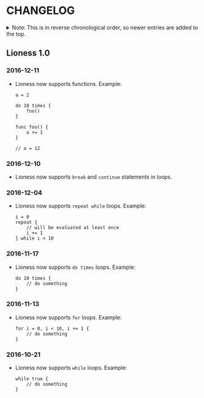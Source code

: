 CHANGELOG
=========

<details>
<summary>Note: This is in reverse chronological order, so newer entries are added to the top.</summary>

| Contents                   |
| :------------------------- |
| [Lioness 1.0](#lioness-10) |

</details>


Lioness 1.0
-----------

### 2016-12-11

* Lioness now supports functions. Example:

	```lioness
	a = 2

	do 10 times {
		foo()
	}

	func foo() {
		a += 1
	}

	// a = 12
	```
	
### 2016-12-10

* Lioness now supports ```break``` and ```continue``` statements in loops. 
    
### 2016-12-04

* Lioness now supports ```repeat while``` loops. Example:

	```lioness
	i = 0
	repeat {
		// will be evaluated at least once
		i += 1
	} while i < 10
	```
    
### 2016-11-17

* Lioness now supports ```do times``` loops. Example:

	```lioness
	do 10 times {
		// do something
	}
	```
    
### 2016-11-13

* Lioness now supports ```for``` loops. Example:

	```lioness
	for i = 0, i < 10, i += 1 {
		// do something
	}
	```

### 2016-10-21

* Lioness now supports ```while``` loops. Example:

	```lioness
	while true {
		// do something
	}
	```




